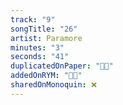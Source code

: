 ```yaml
---
track: "9"
songTitle: "26"
artist: Paramore
minutes: "3"
seconds: "41"
duplicatedOnPaper: "👍🏻"
addedOnRYM: "👍🏻"
sharedOnMonoquin: ❌
---
```

